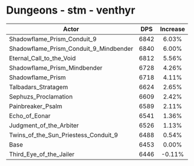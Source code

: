 # Dungeons - stm - venthyr
| Actor | DPS | Increase |
|---|:---:|:---:|
|Shadowflame_Prism_Conduit_9|6842|6.03%|
|Shadowflame_Prism_Conduit_9_Mindbender|6840|6.00%|
|Eternal_Call_to_the_Void|6812|5.56%|
|Shadowflame_Prism_Mindbender|6728|4.26%|
|Shadowflame_Prism|6718|4.11%|
|Talbadars_Stratagem|6624|2.65%|
|Sephuzs_Proclamation|6609|2.42%|
|Painbreaker_Psalm|6589|2.11%|
|Echo_of_Eonar|6541|1.36%|
|Judgment_of_the_Arbiter|6526|1.13%|
|Twins_of_the_Sun_Priestess_Conduit_9|6488|0.54%|
|Base|6453|0.00%|
|Third_Eye_of_the_Jailer|6446|-0.11%|
